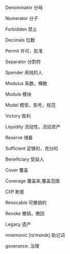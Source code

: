 Denominator	分母

Numerator  	分子

Forbidden 	禁止	

Decimals 	位数

Permit 	许可，批准

Separator 	分割符

Spender 	用钱的人

Modulus 	系数，横数

Module 	模块

Model 	模型，型号，规范

Victory 	胜利

Liquidity 	流动性，流动资产

Reserve 	储备

Sufficient 	足够的，充分的

Beneficiary 	受益人

Cover 	覆盖

Coverage 	覆盖率,覆盖范围

Cliff 	断崖

Revocable  	可撤销的

Revoke 	撤销，撤回

Legacy 	遗产

mnemonic [nɪˈmɒnɪk] 助记词

goverance. 治理
